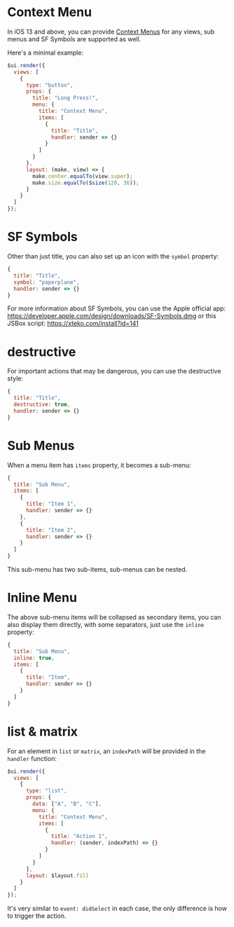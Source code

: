 # Context Menu

In iOS 13 and above, you can provide [Context Menus](https://developer.apple.com/design/human-interface-guidelines/ios/controls/context-menus/) for any views, sub menus and SF Symbols are supported as well.

Here's a minimal example:

```js
$ui.render({
  views: [
    {
      type: "button",
      props: {
        title: "Long Press!",
        menu: {
          title: "Context Menu",
          items: [
            {
              title: "Title",
              handler: sender => {}
            }
          ]
        }
      },
      layout: (make, view) => {
        make.center.equalTo(view.super);
        make.size.equalTo($size(120, 36));
      }
    }
  ]
});
```

# SF Symbols

Other than just title, you can also set up an icon with the `symbol` property:

```js
{
  title: "Title",
  symbol: "paperplane",
  handler: sender => {}
}
```

For more information about SF Symbols, you can use the Apple official app: https://developer.apple.com/design/downloads/SF-Symbols.dmg or this JSBox script: https://xteko.com/install?id=141

# destructive

For important actions that may be dangerous, you can use the destructive style:

```js
{
  title: "Title",
  destructive: true,
  handler: sender => {}
}
```

# Sub Menus

When a menu item has `items` property, it becomes a sub-menu:

```js
{
  title: "Sub Menu",
  items: [
    {
      title: "Item 1",
      handler: sender => {}
    },
    {
      title: "Item 2",
      handler: sender => {}
    }
  ]
}
```

This sub-menu has two sub-items, sub-menus can be nested.

# Inline Menu

The above sub-menu items will be collapsed as secondary items, you can also display them directly, with some separators, just use the `inline` property:

```js
{
  title: "Sub Menu",
  inline: true,
  items: [
    {
      title: "Item",
      handler: sender => {}
    }
  ]
}
```

# list & matrix

For an element in `list` or `matrix`, an `indexPath` will be provided in the `handler` function:

```js
$ui.render({
  views: [
    {
      type: "list",
      props: {
        data: ["A", "B", "C"],
        menu: {
          title: "Context Menu",
          items: [
            {
              title: "Action 1",
              handler: (sender, indexPath) => {}
            }
          ]
        }
      },
      layout: $layout.fill
    }
  ]
});
```

It's very similar to `event: didSelect` in each case, the only difference is how to trigger the action.